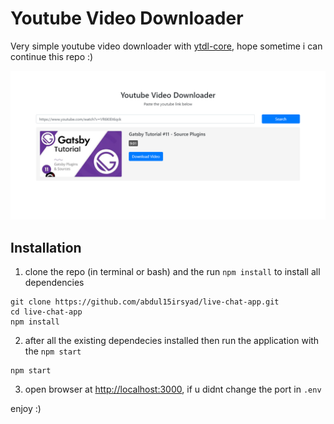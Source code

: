 # Youtube Video Downloader

Very simple youtube video downloader with [ytdl-core](https://www.npmjs.com/package/ytdl-core), hope sometime i can continue this repo :)

![Live Chat App Page](https://github.com/abdul15irsyad/youtube-downloader/blob/master/public/image/screenshot.png?raw=true)

## Installation
1. clone the repo (in terminal or bash) and the run `npm install` to install all dependencies
```terminal
git clone https://github.com/abdul15irsyad/live-chat-app.git
cd live-chat-app
npm install
```
2. after all the existing dependecies installed then run the application with the `npm start`
```terminal
npm start
```
3. open browser at [http://localhost:3000](http://localhost:3000), if u didnt change the port in `.env`

enjoy :)